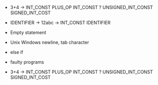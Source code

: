 - 3+4 -> INT_CONST PLUS_OP INT_CONST ? UNSIGNED_INT_CONST SIGNED_INT_COST
- IDENTIFIER -> 12abc -> INT_CONST IDENTIFIER
- Empty statement
- Unix Windows newline, tab character

- else if
- faulty programs
- 3+4 -> INT_CONST PLUS_OP INT_CONST ? UNSIGNED_INT_CONST SIGNED_INT_COST